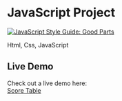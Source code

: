 # JavaScript Project

[![JavaScript Style Guide: Good Parts](https://img.shields.io/badge/code%20style-goodparts-brightgreen.svg?style=flat)](https://github.com/dwyl/goodparts "JavaScript The Good Parts")

Html, Css, JavaScript

<h2>Live Demo</h2>
Check out a live demo here:</br>
<a href="https://cwdgen.dev/projects/score/index.html" target="_blank">Score Table</a>
